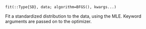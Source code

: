 ```
fit(::Type{SD}, data; algorithm=BFGS(), kwargs...)
```

Fit a standardized distribution to the data, using the MLE. Keyword arguments are passed on to the optimizer.
